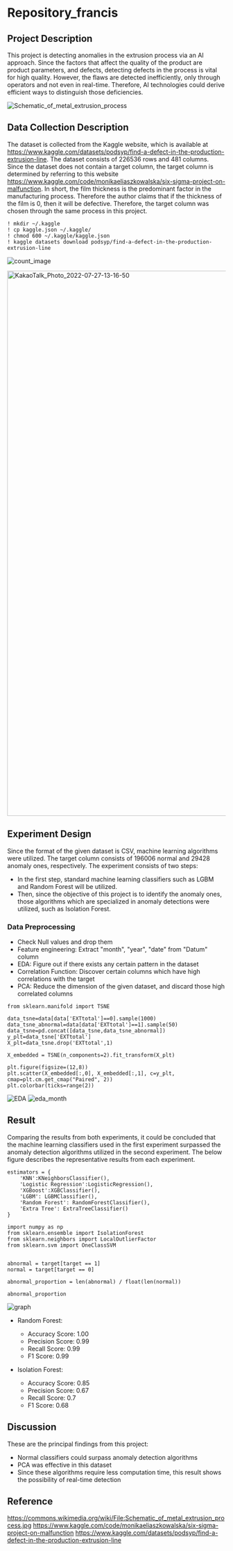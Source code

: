 # Repository_francis

## Project Description
This project is detecting anomalies in the extrusion process via an AI approach. Since the factors that affect the quality of the product are product parameters, and defects, detecting defects in the process is vital for high quality. However, the flaws are detected inefficiently, only through operators and not even in real-time. Therefore, AI technologies could derive efficient ways to distinguish those deficiencies.

![Schematic_of_metal_extrusion_process](https://user-images.githubusercontent.com/100813293/181161238-4d29b214-ecb5-43f4-9420-a06f2d0cde96.jpeg)

## Data Collection Description
The dataset is collected from the Kaggle website, which is available at <https://www.kaggle.com/datasets/podsyp/find-a-defect-in-the-production-extrusion-line>. The dataset consists of 226536 rows and 481 columns. Since the dataset does not contain a target column, the target column is determined by referring to this website <https://www.kaggle.com/code/monikaeliaszkowalska/six-sigma-project-on-malfunction>. In short, the film thickness is the predominant factor in the manufacturing process. Therefore the author claims that if the thickness of the film is 0, then it will be defective. Therefore, the target column was chosen through the same process in this project. 

```
! mkdir ~/.kaggle
! cp kaggle.json ~/.kaggle/
! chmod 600 ~/.kaggle/kaggle.json
! kaggle datasets download podsyp/find-a-defect-in-the-production-extrusion-line
```
![count_image](https://user-images.githubusercontent.com/100813293/181160443-1bd74c1e-f73c-4e0f-803e-e8feb795be7d.png)

<img width="1253" alt="KakaoTalk_Photo_2022-07-27-13-16-50" src="https://user-images.githubusercontent.com/100813293/181160437-b394ef7f-c0a6-432b-829d-aec4e303a984.png">

## Experiment Design
Since the format of the given dataset is CSV, machine learning algorithms were utilized. The target column consists of 196006 normal and 29428 anomaly ones, respectively. The experiment consists of two steps:
- In the first step, standard machine learning classifiers such as LGBM and Random Forest will be utilized. 
- Then, since the objective of this project is to identify the anomaly ones, those algorithms which are specialized in anomaly detections were utilized, such as Isolation Forest. 

### Data Preprocessing
- Check Null values and drop them
- Feature engineering: Extract "month", "year", "date" from "Datum" column
- EDA: Figure out if there exists any certain pattern in the dataset
- Correlation Function: Discover certain columns which have high correlations with the target
- PCA: Reduce the dimension of the given dataset, and discard those high correlated columns 

```
from sklearn.manifold import TSNE

data_tsne=data[data['EXTtotal']==0].sample(1000)
data_tsne_abnormal=data[data['EXTtotal']==1].sample(50)
data_tsne=pd.concat([data_tsne,data_tsne_abnormal])
y_plt=data_tsne['EXTtotal']
X_plt=data_tsne.drop('EXTtotal',1)

X_embedded = TSNE(n_components=2).fit_transform(X_plt)

plt.figure(figsize=(12,8))
plt.scatter(X_embedded[:,0], X_embedded[:,1], c=y_plt, cmap=plt.cm.get_cmap("Paired", 2))
plt.colorbar(ticks=range(2))
```
![EDA](https://user-images.githubusercontent.com/100813293/181160442-03470094-1ffb-4e0e-97f3-6974ac3a5ac0.png)
![eda_month](https://user-images.githubusercontent.com/100813293/181160990-fb7a0925-3563-4728-b10f-4cbc041117fd.png)


## Result
Comparing the results from both experiments, it could be concluded that the machine learning classifiers used in the first experiment surpassed the anomaly detection algorithms utilized in the second experiment. The below figure describes the representative results from each experiment. 

```
estimators = {
    'KNN':KNeighborsClassifier(),
    'Logistic Regression':LogisticRegression(),
    'XGBoost':XGBClassifier(),
    'LGBM': LGBMClassifier(),
    'Random Forest': RandomForestClassifier(),
    'Extra Tree': ExtraTreeClassifier()
}
```
```
import numpy as np
from sklearn.ensemble import IsolationForest
from sklearn.neighbors import LocalOutlierFactor
from sklearn.svm import OneClassSVM


abnormal = target[target == 1]
normal = target[target == 0]

abnormal_proportion = len(abnormal) / float(len(normal))

abnormal_proportion
```
![graph](https://user-images.githubusercontent.com/100813293/181160440-7a8f503b-e924-4ba3-9859-a6166c0b2a61.png)

- Random Forest: 
  - Accuracy Score: 1.00
  - Precision Score: 0.99
  - Recall Score: 0.99
  - F1 Score: 0.99
  
- Isolation Forest:
  - Accuracy Score: 0.85
  - Precision Score: 0.67
  - Recall Score: 0.7
  - F1 Score: 0.68 

## Discussion
These are the principal findings from this project:
- Normal classifiers could surpass anomaly detection algorithms
- PCA was effective in this dataset
- Since these algorithms require less computation time, this result shows the possibility of real-time detection

## Reference
https://commons.wikimedia.org/wiki/File:Schematic_of_metal_extrusion_process.jpg
https://www.kaggle.com/code/monikaeliaszkowalska/six-sigma-project-on-malfunction
https://www.kaggle.com/datasets/podsyp/find-a-defect-in-the-production-extrusion-line
